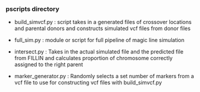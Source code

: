 ### pscripts directory

- build_simvcf.py : script takes in a generated files of crossover locations and parental donors and constructs simulated vcf files from donor files

- full_sim.py : module or script for full pipeline of magic line simulation

- intersect.py : Takes in the actual simulated file and the predicted file from FILLIN and calculates proportion of chromosome correctly assigned to the right parent

- marker_generator.py : Randomly selects a set number of markers from a vcf file to use for constructing vcf files with build_simvcf.py